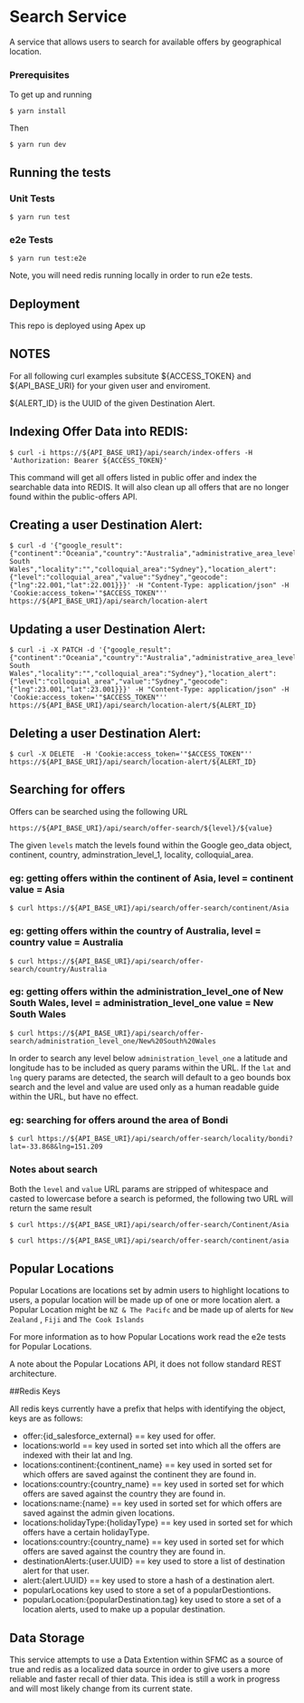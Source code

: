 # Search Service

A service that allows users to search for available offers by geographical location.

### Prerequisites

To get up and running

```
$ yarn install
```

Then

```
$ yarn run dev
```

## Running the tests

### Unit Tests
```
$ yarn run test
```

### e2e Tests
```
$ yarn run test:e2e
```
Note, you will need redis running locally in order to run e2e tests.

## Deployment

This repo is deployed using Apex up

## NOTES


For all following curl examples subsitute ${ACCESS_TOKEN} and ${API_BASE_URI} for your given user and enviroment.

${ALERT_ID} is the UUID of the given Destination Alert.


## Indexing Offer Data into REDIS:

```
$ curl -i https://${API_BASE_URI}/api/search/index-offers -H 'Authorization: Bearer ${ACCESS_TOKEN}'
```

This command will get all offers listed in public offer and index the searchable data into REDIS.
It will also clean up all offers that are no longer found within the public-offers API.

## Creating a user Destination Alert:

```
$ curl -d '{"google_result":{"continent":"Oceania","country":"Australia","administrative_area_level_1":"New South Wales","locality":"","colloquial_area":"Sydney"},"location_alert":{"level":"colloquial_area","value":"Sydney","geocode":{"lng":22.001,"lat":22.001}}}' -H "Content-Type: application/json" -H 'Cookie:access_token='"$ACCESS_TOKEN"''  https://${API_BASE_URI}/api/search/location-alert

```

## Updating a user Destination Alert:

```
$ curl -i -X PATCH -d '{"google_result":{"continent":"Oceania","country":"Australia","administrative_area_level_1":"New South Wales","locality":"","colloquial_area":"Sydney"},"location_alert":{"level":"colloquial_area","value":"Sydney","geocode":{"lng":23.001,"lat":23.001}}}' -H "Content-Type: application/json" -H 'Cookie:access_token='"$ACCESS_TOKEN"''  https://${API_BASE_URI}/api/search/location-alert/${ALERT_ID}
```

## Deleting a user Destination Alert:

```
$ curl -X DELETE  -H 'Cookie:access_token='"$ACCESS_TOKEN"''  https://${API_BASE_URI}/api/search/location-alert/${ALERT_ID}
```

## Searching for offers

Offers can be searched using the following URL 

```
https://${API_BASE_URI}/api/search/offer-search/${level}/${value}
```

The given `levels` match the levels found within the Google geo_data object, continent, country, adminstration_level_1, locality, colloquial_area.

### eg: getting offers within the continent of Asia, level = continent value = Asia

```
$ curl https://${API_BASE_URI}/api/search/offer-search/continent/Asia
```  

### eg: getting offers within the country of Australia, level = country value = Australia

```
$ curl https://${API_BASE_URI}/api/search/offer-search/country/Australia
```  

### eg: getting offers within the administration_level_one of New South Wales, level = administration_level_one value = New South Wales

```
$ curl https://${API_BASE_URI}/api/search/offer-search/administration_level_one/New%20South%20Wales
```  

In order to search any level below `administration_level_one` a latitude and longitude has to be included as query params within the URL.
If the `lat` and `lng` query params are detected, the search will default to a geo bounds box search and the level and value are used only as a 
human readable guide within the URL, but have no effect.

### eg: searching for offers around the area of Bondi

```
$ curl https://${API_BASE_URI}/api/search/offer-search/locality/bondi?lat=-33.868&lng=151.209
```  
   
### Notes about search

Both the `level` and `value` URL params are stripped of whitespace and casted to lowercase before a search is peformed, the following two
URL will return the same result

```
$ curl https://${API_BASE_URI}/api/search/offer-search/Continent/Asia

$ curl https://${API_BASE_URI}/api/search/offer-search/continent/asia
```  

## Popular Locations

Popular Locations are locations set by admin users to highlight locations to users, a popular location will be made up of one or more
location alert. a Popular Location might be `NZ & The Pacifc` and be made up of alerts for `New Zealand` , `Fiji` and `The Cook Islands` 

For more information as to how Popular Locations work read the e2e tests for Popular Locations.

A note about the Popular Locations API, it does not follow standard REST architecture.

##Redis Keys

All redis keys currently have a prefix that helps with identifying the object, keys are as follows:

  - offer:{id_salesforce_external} == key used for offer.
  - locations:world == key used in sorted set into which all the offers are indexed with their lat and lng.
  - locations:continent:{continent_name} == key used in sorted set for which offers are saved against the continent they are found in. 
  - locations:country:{country_name} == key used in sorted set for which offers are saved against the country they are found in. 
  - locations:name:{name} == key used in sorted set for which offers are saved against the admin given locations. 
  - locations:holidayType:{holidayType} == key used in sorted set for which offers have a certain holidayType. 
  - locations:country:{country_name} == key used in sorted set for which offers are saved against the country they are found in. 
  - destinationAlerts:{user.UUID} == key used to store a list of destination alert for that user. 
  - alert:{alert.UUID} == key used to store a hash of a destination alert. 
  - popularLocations key used to store a set of a popularDestiontions. 
  - popularLocation:{popularDestination.tag} key used to store a set of a location alerts, used to make up a popular destination. 

## Data Storage

This service attempts to use a Data Extention within SFMC as a source of true and redis as a localized data source
in order to give users a more reliable and faster recall of thier data. This idea is still a work in progress and will most likely change
from its current state.
